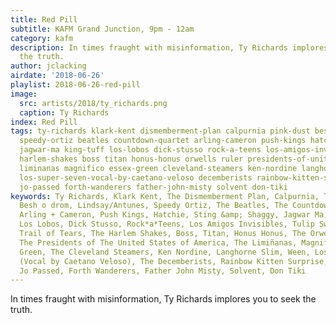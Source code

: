 ```yaml
---
title: Red Pill
subtitle: KAFM Grand Junction, 9pm - 12am
category: kafm
description: In times fraught with misinformation, Ty Richards implores you to seek
  the truth.
author: jclacking
airdate: '2018-06-26'
playlist: 2018-06-26-red-pill
image:
  src: artists/2018/ty_richards.png
  caption: Ty Richards
index: Red Pill
tags: ty-richards klark-kent dismemberment-plan calpurnia pink-dust besh-o-drom lindsay-antunes
  speedy-ortiz beatles countdown-quartet arling-cameron push-kings hatchie sting-shaggy
  jagwar-ma king-tuff los-lobos dick-stusso rock-a-teens los-amigos-invisibles tulip-sweet-her-trail-of-tears
  harlem-shakes boss titan honus-honus orwells ruler presidents-of-united-states-of-america
  liminanas magnifico essex-green cleveland-steamers ken-nordine langhorne-slim ween
  los-super-seven-vocal-by-caetano-veloso decemberists rainbow-kitten-surprise okkervil-river
  jo-passed forth-wanderers father-john-misty solvent don-tiki
keywords: Ty Richards, Klark Kent, The Dismemberment Plan, Calpurnia, The Pink Dust,
  Besh o drom, Lindsay/Antunes, Speedy Ortiz, The Beatles, The Countdown Quartet,
  Arling + Cameron, Push Kings, Hatchie, Sting &amp; Shaggy, Jagwar Ma, King Tuff,
  Los Lobos, Dick Stusso, Rock*a*Teens, Los Amigos Invisibles, Tulip Sweet and Her
  Trail of Tears, The Harlem Shakes, Boss, Titan, Honus Honus, The Orwells, Ruler,
  The Presidents of The United States of America, The Limiñanas, Magnifico, The Essex
  Green, The Cleveland Steamers, Ken Nordine, Langhorne Slim, Ween, Los Super Seven
  (Vocal by Caetano Veloso), The Decemberists, Rainbow Kitten Surprise, Okkervil River,
  Jo Passed, Forth Wanderers, Father John Misty, Solvent, Don Tiki
---
```

In times fraught with misinformation, Ty Richards implores you to seek the truth.
